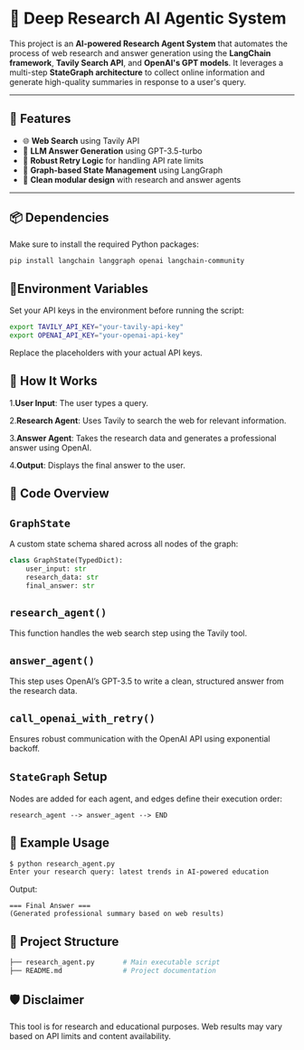 # 🧠 Deep Research AI Agentic System

This project is an **AI-powered Research Agent System** that automates the process of web research and answer generation using the **LangChain framework**, **Tavily Search API**, and **OpenAI's GPT models**. It leverages a multi-step **StateGraph architecture** to collect online information and generate high-quality summaries in response to a user's query.

---

## 🚀 Features

- 🌐 **Web Search** using Tavily API  
- 🤖 **LLM Answer Generation** using GPT-3.5-turbo  
- 🔁 **Robust Retry Logic** for handling API rate limits  
- 🧱 **Graph-based State Management** using LangGraph  
- 🧪 **Clean modular design** with research and answer agents  

---

## 📦 Dependencies

Make sure to install the required Python packages:

```bash
pip install langchain langgraph openai langchain-community
```
## 🔑Environment Variables

Set your API keys in the environment before running the script:

```bash
export TAVILY_API_KEY="your-tavily-api-key"
export OPENAI_API_KEY="your-openai-api-key"
```
Replace the placeholders with your actual API keys.

## 📄 How It Works

1.**User Input**: The user types a query.

2.**Research Agent**: Uses Tavily to search the web for relevant information.

3.**Answer Agent**: Takes the research data and generates a professional answer using OpenAI.

4.**Output**:  Displays the final answer to the user.

## 🧠 Code Overview

## `GraphState`

A custom state schema shared across all nodes of the graph:

```python
class GraphState(TypedDict):
    user_input: str
    research_data: str
    final_answer: str
```
## `research_agent()`

This function handles the web search step using the Tavily tool.

## `answer_agent()`

This step uses OpenAI’s GPT-3.5 to write a clean, structured answer from the research data.

## `call_openai_with_retry()`

Ensures robust communication with the OpenAI API using exponential backoff.

## `StateGraph` Setup

Nodes are added for each agent, and edges define their execution order:

```text
research_agent --> answer_agent --> END
```

## 🧪 Example Usage
```bash
$ python research_agent.py
Enter your research query: latest trends in AI-powered education
```
Output:

```text
=== Final Answer ===
(Generated professional summary based on web results)
```
## 📂 Project Structure

```bash
├── research_agent.py       # Main executable script
├── README.md               # Project documentation
```
## 🛡️ Disclaimer

This tool is for research and educational purposes. Web results may vary based on API limits and content availability.
